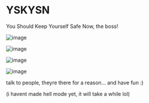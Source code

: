 # YSKYSN
You Should Keep Yourself Safe Now, the boss!

![image](https://github.com/Muffinlavania/YSKYSN/assets/93288617/a2b5bd45-d487-4493-88bb-e790c0347e39)

![image](https://github.com/Muffinlavania/YSKYSN/assets/93288617/ba753cbc-c898-449a-83d0-22b2c9f5c82c)

![image](https://github.com/Muffinlavania/YSKYSN/assets/93288617/a26bf6e3-d251-444a-a80a-ca5c4d2012ee)

![image](https://github.com/Muffinlavania/YSKYSN/assets/93288617/88942067-317d-4443-89d2-fe2a9426b7dd)

talk to people, theyre there for a reason...
and have fun :)


(i havent made hell mode yet, it will take a while lol)

